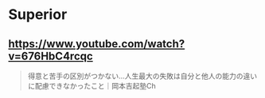 # Superior

## https://www.youtube.com/watch?v=676HbC4rcqc

> 得意と苦手の区別がつかない…人生最大の失敗は自分と他人の能力の違いに配慮できなかったこと｜岡本吉起塾Ch 
